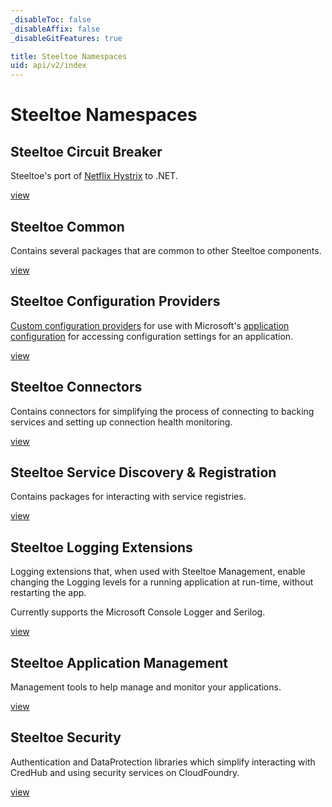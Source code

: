 ```yaml
---
_disableToc: false
_disableAffix: false
_disableGitFeatures: true

title: Steeltoe Namespaces
uid: api/v2/index
---
```


# Steeltoe Namespaces

## Steeltoe Circuit Breaker

Steeltoe's port of [Netflix Hystrix](https://github.com/Netflix/Hystrix) to .NET.

[view](Steeltoe.CircuitBreaker.Hystrix.yml)

## Steeltoe Common

Contains several packages that are common to other Steeltoe components.

[view](Steeltoe.Common.yml)

## Steeltoe Configuration Providers

[Custom configuration providers](https://docs.microsoft.com/aspnet/core/fundamentals/configuration/#custom-configuration-providers) for use with Microsoft's [application configuration](https://docs.microsoft.com/aspnet/core/fundamentals/configuration) for accessing configuration settings for an application.

[view](Steeltoe.Extensions.Configuration.yml)

## Steeltoe Connectors

Contains connectors for simplifying the process of connecting to backing services and setting up connection health monitoring.

[view](Steeltoe.CloudFoundry.Connector.yml)

## Steeltoe Service Discovery & Registration

Contains packages for interacting with service registries.

[view](Steeltoe.Discovery.yml)

## Steeltoe Logging Extensions

Logging extensions that, when used with Steeltoe Management, enable changing the Logging levels for a running application at run-time, without restarting the app.

Currently supports the Microsoft Console Logger and Serilog.

[view](Steeltoe.Extensions.Logging.yml)

## Steeltoe Application Management

Management tools to help manage and monitor your applications.

[view](Steeltoe.Management.CloudFoundry.yml)

## Steeltoe Security

Authentication and DataProtection libraries which simplify interacting with CredHub and using security services on CloudFoundry.

[view](Steeltoe.Security.Authentication.CloudFoundry.yml)
